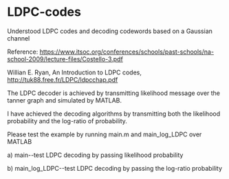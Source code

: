 # LDPC-codes
Understood LDPC codes and decoding codewords based on a Gaussian channel

Reference: https://www.itsoc.org/conferences/schools/past-schools/na-school-2009/lecture-files/Costello-3.pdf

Willian E. Ryan, An Introduction to LDPC codes, http://tuk88.free.fr/LDPC/ldpcchap.pdf


The LDPC decoder is achieved by transmitting likelihood message over the tanner graph and simulated by MATLAB. 


I have achieved the decoding algorithms by transmitting both the likelihood probability and the log-ratio of probability. 


Please test the example by running main.m and main_log_LDPC over MATLAB
   
   a) main--test LDPC decoding by passing likelihood probability
   
   b) main_log_LDPC--test LDPC decoding by passing the log-ratio probability


